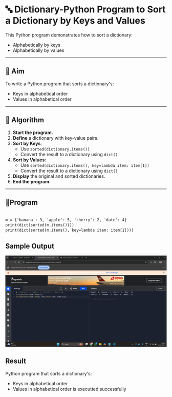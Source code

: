 # 🔤 Dictionary-Python Program to Sort a Dictionary by Keys and Values

This Python program demonstrates how to sort a dictionary:
- Alphabetically by keys
- Alphabetically by values

---

## 🎯 Aim

To write a Python program that sorts a dictionary's:
- Keys in alphabetical order
- Values in alphabetical order

---

## 🧠 Algorithm

1. **Start the program.**
2. **Define** a dictionary with key-value pairs.
3. **Sort by Keys**:
   - Use `sorted(dictionary.items())`
   - Convert the result to a dictionary using `dict()`
4. **Sort by Values**:
   - Use `sorted(dictionary.items(), key=lambda item: item[1])`
   - Convert the result to a dictionary using `dict()`
5. **Display** the original and sorted dictionaries.
6. **End the program.**

---

## 🧪Program
```

m = {'banana': 3, 'apple': 5, 'cherry': 2, 'date': 4}
print(dict(sorted(m.items())))
print(dict(sorted(m.items(), key=lambda item: item[1])))
```

## Sample Output
![alt text](<Screenshot (56).png>)
## Result
Python program that sorts a dictionary's:
- Keys in alphabetical order
- Values in alphabetical order 
is executted successfully

